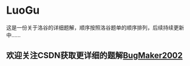# LuoGu
这是一份关于洛谷的详细题解，顺序按照洛谷题单的顺序排列，后续持续更新中......
## 欢迎关注CSDN获取更详细的题解[BugMaker2002](https://blog.csdn.net/m0_57317650?spm=1000.2115.3001.5343)
